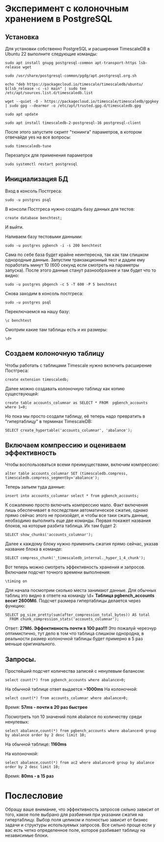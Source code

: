 # Эксперимент с колоночным хранением в PostgreSQL

## Установка
Для установки собственно PostgreSQL и расширения TimescaleDB в Ubuntu 22 выполните следующие команды:
```
sudo apt install gnupg postgresql-common apt-transport-https lsb-release wget

sudo /usr/share/postgresql-common/pgdg/apt.postgresql.org.sh

echo "deb https://packagecloud.io/timescale/timescaledb/ubuntu/ $(lsb_release -c -s) main" | sudo tee /etc/apt/sources.list.d/timescaledb.list

wget --quiet -O - https://packagecloud.io/timescale/timescaledb/gpgkey | sudo gpg --dearmor -o /etc/apt/trusted.gpg.d/timescaledb.gpg

sudo apt update

sudo apt install timescaledb-2-postgresql-16 postgresql-client
```
После этого запустите скрипт "тюнинга" параметров, в котором отвечайде yes на все вопросы:
```
sudo timescaledb-tune
```
Перезапуск для применения параметров
```
sudo systemctl restart postgresql
```

## Инициализация БД
Вход в консоль Постгреса:
```
sudo -u postgres psql
```
В консоли Постгреса нужно создать базу данных для тестов:
```
create database benchtest;
```
И выйти.

Наливаем базу тестовыми данными:
```
sudo -u postgres pgbench -i -s 200 benchtest
```
Сама по себе база будет крайне неинтересна, так как там слишком однородные данные. Запустим транзакционный тест и дадим ему поработать минут 10 (600 секунд если смотреть на параметры запуска). После этого данные станут разнообразнее и там будет что то видно:
```
sudo -u postgres pbgench -c 5 -T 600 -P 5 benchtest
```
Снова заходим в консоль постгреса:
```
sudo -u postgres psql
```
Переключаемся на нашу базу:
```
\c benchtest
```
Смотрим какие там таблицы есть и их размеры:
```
\d+
```

## Создаем колоночную таблицу
Чтобы работать с таблицами Timescale нужно включить расширение Постгреса:
```
create extension timescaledb;
```
Далее можно создавать колоночную таблицу как копию существующей:
```
create table accounts_columnar as SELECT * FROM  pgbench_accounts where 1=0;
```
Но пока мы просто создали таблицу, её теперь надо превратить в "гипертаблицу" в терминах TimescaleDB:
```
SELECT create_hypertable('accounts_columnar', 'abalance');
```
## Включаем компрессию и оцениваем эффективность
Чтобы воспользоваться всеми преимуществами, включим компрессию:
```
alter table accounts_columnar SET (timescaledb.compress, timescaledb.compress_segmentby='abalance');
```
Теперь зальем туда данные:
```
insert into accounts_columnar select * from pgbench_accounts;
```
К сожалению просто включить компрессию мало. Факт включения лишь обеспечивает в последствии автоматическое сжатие, однако прямо сейчас этого не произойдет, и чтобы все таки сжать данные, необходимо выполнить еще две команды. Первая покажет названия блоков, на которые разбита таблица. Их там будет 2:
```
SELECT show_chunks('accounts_columnar');
```
Далее к каждому блоку нужно применить сжатия прямо сейчас, указав название блока в команде:
```
SELECT compress_chunk('_timescaledb_internal._hyper_1_4_chunk');
```
Вот теперь можно смотреть эффективность хранения и запросов.
Включаем подсчет точного времени выполнения:
```
\timing on 
```
Для начала посмотрим сколько места занимают данные. Для обычных таблиц это видно в ответе на команду \d+
**Таблица pgbench_accounts весит 2600Мб**. 
Подсчет размера гипертаблицы делается через функцию:
```
SELECT pg_size_pretty(sum(after_compression_total_bytes)) AS total
  FROM chunk_compression_stats('acсounts_columnar');
```
Ответ: **27Мб. Эффективность почти в 100 раз!!!**
Это пожалуй черезчур оптимистично, тут дело в том что таблица слишком однородна, в реальности размер колоночной таблицы будет примерно в 5 раз меньше оригинального.

## Запросы. 
Простейший подсчет количества записей с ненулевым балансом:
```
select count(*) from pgbench_accounts where abalance>0;
```
На обычной таблице ответ выдается **~1000ms**
На колоночной:
```
select count(*) from accounts_columnar where abalance>0;
```
Время: **57ms - почти в 20 раз быстрее** 

Посмотреть топ 10 значений поля abalance по количеству среди ненулевых:
```
select abalance,count(*) from pgbench_accounts where abalance>0 group by abalance order by 2 desc limit 10;
```
На обычной таблице: **1160ms**

На колоночной:
```
select abalance,count(*) from ac2 where abalance>0 group by abalance order by 2 desc limit 10;
```

Время: **80ms - в 15 раз**
	
# Послесловие
Обращу ваше внимание, что эффективность запросов сильно зависит от того, какое поле выбрано для разбиения при указании сжатия на гипертаблицу. Выбор поля целиком и полностью зависит от бизнес задачи и структуры используемых запросов. Все сильно проще если у вас есть четко определенное поле, которое разбивает таблицу на независимые блоки. 
